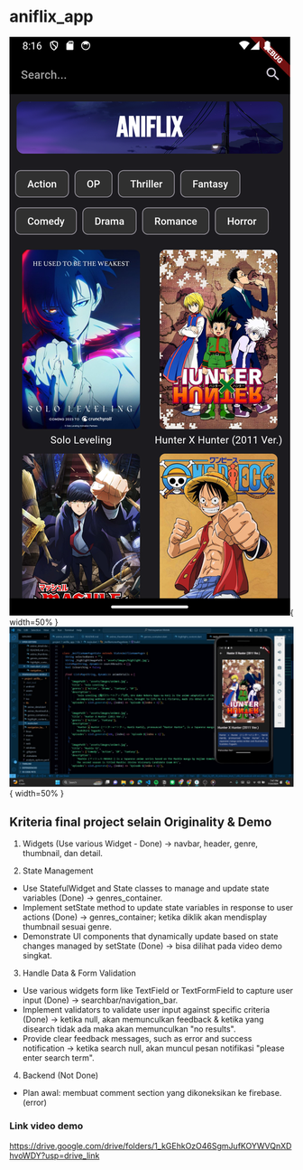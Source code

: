 # aniflix_app

![Homepage Screenshot](assets/images/homepage.png){ width=50% }
![Detail Screenshot](assets/images/detail.jpg){ width=50% }

## Kriteria final project selain Originality & Demo
1. Widgets (Use various Widget - Done)
-> navbar, header, genre, thumbnail, dan detail.

2. State Management
- Use StatefulWidget and State classes to manage and update state variables (Done) -> genres_container.
- Implement setState method to update state variables in response to user actions (Done) -> genres_container; ketika diklik akan mendisplay thumbnail sesuai genre.
- Demonstrate UI components that dynamically update based on state changes managed by setState (Done) -> bisa dilihat pada video demo singkat.

3. Handle Data & Form Validation
- Use various widgets form like TextField or TextFormField to capture user input (Done) -> searchbar/navigation_bar.
- Implement validators to validate user input against specific criteria (Done) -> ketika null, akan memunculkan feedback & ketika yang disearch tidak ada maka akan memunculkan "no results".
- Provide clear feedback messages, such as error and success notification -> ketika search null, akan muncul pesan notifikasi "please enter search term".

4. Backend (Not Done)
- Plan awal: membuat comment section yang dikoneksikan ke firebase. (error)

### Link video demo
https://drive.google.com/drive/folders/1_kGEhkOzO46SgmJufKOYWVQnXDhvoWDY?usp=drive_link
